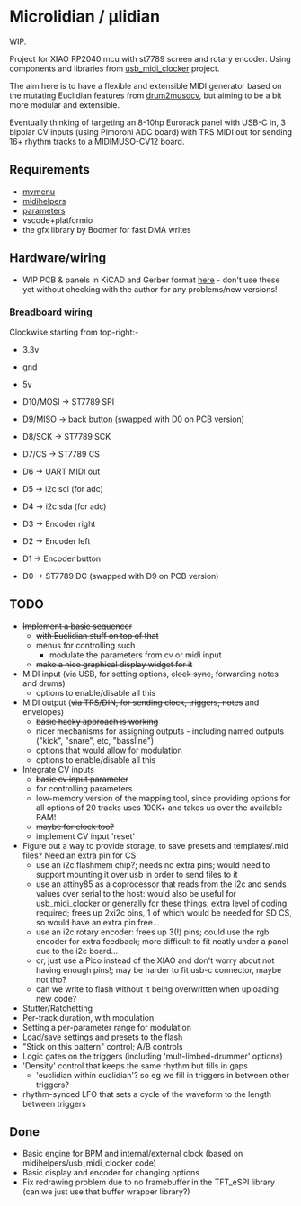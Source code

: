# Microlidian / μlidian

WIP.

Project for XIAO RP2040 mcu with st7789 screen and rotary encoder.  Using components and libraries from [usb_midi_clocker](https://github.com/doctea/usb_midi_clocker) project.  

The aim here is to have a flexible and extensible MIDI generator based on the mutating Euclidian features from [drum2musocv](https://github.com/doctea/drum2musocv), but aiming to be a bit more modular and extensible.

Eventually thinking of targeting an 8-10hp Eurorack panel with USB-C in, 3 bipolar CV inputs (using Pimoroni ADC board) with TRS MIDI out for sending 16+ rhythm tracks to a MIDIMUSO-CV12 board.

## Requirements

- [mymenu](https://github.com/doctea/mymenu)
- [midihelpers](https://github.com/doctea/midihelpers)
- [parameters](httpa://github.com/doctea/parameters)
- vscode+platformio
- the gfx library by Bodmer for fast DMA writes

## Hardware/wiring

- WIP PCB & panels in KiCAD and Gerber format [here](https://github.com/doctea/Microlidian-hardware) - don't use these yet without checking with the author for any problems/new versions!

### Breadboard wiring

Clockwise starting from top-right:-

- 3.3v
- gnd
- 5v
- D10/MOSI -> ST7789 SPI
- D9/MISO  -> back button (swapped with D0 on PCB version)
- D8/SCK   -> ST7789 SCK
- D7/CS    -> ST7789 CS

- D6       -> UART MIDI out
- D5       -> i2c scl (for adc)
- D4       -> i2c sda (for adc)
- D3       -> Encoder right
- D2       -> Encoder left
- D1       -> Encoder button
- D0       -> ST7789 DC (swapped with D9 on PCB version)

## TODO

- ~~Implement a basic sequencer~~
  - ~~with Euclidian stuff on top of that~~
  - menus for controlling such
    - modulate the parameters from cv or midi input 
  - ~~make a nice graphical display widget for it~~
- MIDI input (via USB, for setting options, ~~clock sync,~~ forwarding notes and drums)
  - options to enable/disable all this
- MIDI output (~~via TRS/DIN, for sending clock, triggers, notes~~ and envelopes)
  - ~~basic hacky approach is working~~
  - nicer mechanisms for assigning outputs - including named outputs ("kick", "snare", etc, "bassline")
  - options that would allow for modulation 
  - options to enable/disable all this
- Integrate CV inputs
  - ~~basic cv input parameter~~
  - for controlling parameters
  - low-memory version of the mapping tool, since providing options for all options of 20 tracks uses 100K+ and takes us over the available RAM!
  - ~~maybe for clock too?~~
  - implement CV input 'reset'
- Figure out a way to provide storage, to save presets and templates/.mid files?  Need an extra pin for CS
  - use an i2c flashmem chip?; needs no extra pins; would need to support mounting it over usb in order to send files to it
  - use an attiny85 as a coprocessor that reads from the i2c and sends values over serial to the host: would also be useful for usb_midi_clocker or generally for these things; extra level of coding required; frees up 2xi2c pins, 1 of which would be needed for SD CS, so would have an extra pin free...
  - use an i2c rotary encoder: frees up 3(!) pins; could use the rgb encoder for extra feedback; more difficult to fit neatly under a panel due to the i2c board...
  - or, just use a Pico instead of the XIAO and don't worry about not having enough pins!; may be harder to fit usb-c connector, maybe not tho?
  - can we write to flash without it being overwritten when uploading new code?
- Stutter/Ratchetting
- Per-track duration, with modulation
- Setting a per-parameter range for modulation
- Load/save settings and presets to the flash
- "Stick on this pattern" control; A/B controls
- Logic gates on the triggers (including 'mult-limbed-drummer' options)
- 'Density' control that keeps the same rhythm but fills in gaps
  - 'euclidian within euclidian'?  so eg we fill in triggers in between other triggers?
- rhythm-synced LFO that sets a cycle of the waveform to the length between triggers


## Done

- Basic engine for BPM and internal/external clock (based on midihelpers/usb_midi_clocker code)
- Basic display and encoder for changing options
- Fix redrawing problem due to no framebuffer in the TFT_eSPI library (can we just use that buffer wrapper library?)
